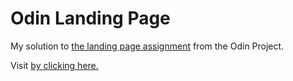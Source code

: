 # Odin Landing Page

My solution to <a href="https://www.theodinproject.com/lessons/foundations-landing-page">the landing page assignment</a> from the Odin Project.

Visit [by clicking here.](https://cevikkubat.github.io/odin-landing-page/)
